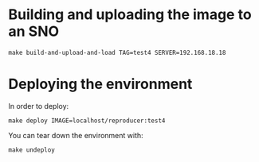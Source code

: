 # Building and uploading the image to an SNO

```
make build-and-upload-and-load TAG=test4 SERVER=192.168.18.18
```

# Deploying the environment

In order to deploy:
```
make deploy IMAGE=localhost/reproducer:test4
```

You can tear down the environment with:
```
make undeploy
```
